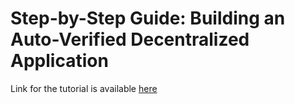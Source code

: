 # Step-by-Step Guide: Building an Auto-Verified Decentralized Application

Link for the tutorial is available [here](https://dev.to/azeezabidoye/step-by-step-guide-building-an-auto-verified-decentralized-application-9pb)
